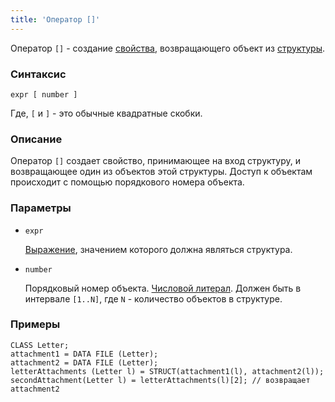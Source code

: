 ```yaml
---
title: 'Оператор []'
---
```


Оператор `[]` - создание [свойства](Properties.md), возвращающего объект из [структуры](Structure_operators_STRUCT.md).

### Синтаксис

    expr [ number ]

Где, `[` и `]` - это обычные квадратные скобки.

### Описание

Оператор `[]` создает свойство, принимающее на вход структуру, и возвращающее один из объектов этой структуры. Доступ к объектам происходит с помощью порядкового номера объекта. 

### Параметры

- `expr`

    [Выражение](Expression.md), значением которого должна являться структура.

- `number`

    Порядковый номер объекта. [Числовой литерал](Literals.md#intliteral). Должен быть в интервале `[1..N]`, где `N` - количество объектов в структуре.

### Примеры

```lsf
CLASS Letter;
attachment1 = DATA FILE (Letter);
attachment2 = DATA FILE (Letter);
letterAttachments (Letter l) = STRUCT(attachment1(l), attachment2(l));
secondAttachment(Letter l) = letterAttachments(l)[2]; // возвращает attachment2
```
